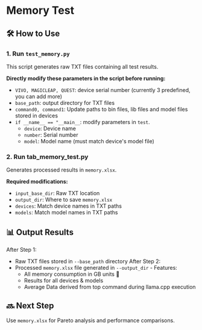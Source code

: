 # Memory Test

## 🛠️ How to Use

### 1. Run `test_memory.py`
This script generates raw TXT files containing all test results.  

**Directly modify these parameters in the script before running:**
- `VIVO, MAGICLEAP, QUEST`: device serial number (currently 3 predefined, you can add more)
- `base_path`: output directory for TXT files
- `command0, command1`: Update paths to bin files, lib files and model files stored in devices
- `if __name__ == "__main__`: modify parameters in `test`.
  - `device`: Device name
  - `number`: Serial number
  - `model`: Model name (must match device's model file)

### 2. Run tab_memory_test.py
Generates processed results in `memory.xlsx`.

​​**Required modifications:​**
- `input_base_dir`: Raw TXT location
- `output_dir`: Where to save `memory.xlsx`
- `devices`: Match device names in TXT paths
- `models`: Match model names in TXT paths

## 📊 Output Results
After Step 1:
- Raw TXT files stored in `--base_path` directory
After Step 2:
- Processed `memory.xlsx` file generated in `--output_dir`
​​- Features​​:
  - All memory consumption in ​​GB units​​ 📏
  - Results for ​​all devices & models​​
  - Average Data derived from top command during llama.cpp execution

## 🔜 Next Step
Use `memory.xlsx` for ​​Pareto analysis​​ and performance comparisons.
